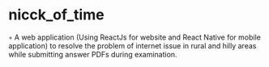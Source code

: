 # nicck_of_time
◦ A web application (Using ReactJs for website and React Native for mobile application) to resolve the problem of internet issue in rural and hilly areas while submitting answer PDFs during examination.
